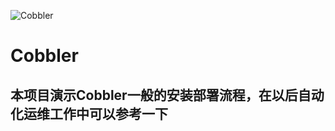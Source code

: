 
![Cobbler]( https://github.com/shenyingkun/Linux-Cobbler/blob/master/Cobbler.png )
# Cobbler
## 本项目演示Cobbler一般的安装部署流程，在以后自动化运维工作中可以参考一下 
